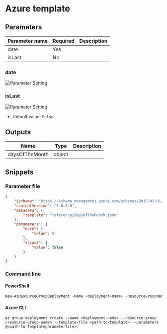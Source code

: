 # Azure template

## Parameters

Parameter name | Required | Description
-------------- | -------- | -----------
date           | Yes      |
isLast         | No       |

### date

![Parameter Setting](https://img.shields.io/badge/parameter-required-orange?style=flat-square)



### isLast

![Parameter Setting](https://img.shields.io/badge/parameter-optional-green?style=flat-square)



- Default value: `False`

## Outputs

Name | Type | Description
---- | ---- | -----------
daysOfTheMonth | object |

## Snippets

### Parameter file

```json
{
    "$schema": "https://schema.management.azure.com/schemas/2015-01-01/deploymentParameters.json#",
    "contentVersion": "1.0.0.0",
    "metadata": {
        "template": "reference/daysOfTheMonth.json"
    },
    "parameters": {
        "date": {
            "value": 0
        },
        "isLast": {
            "value": false
        }
    }
}
```

### Command line

#### PowerShell

```powershell
New-AzResourceGroupDeployment -Name <deployment-name> -ResourceGroupName <resource-group-name> -TemplateFile <path-to-template> -TemplateParameterFile <path-to-templateparameter>
```

#### Azure CLI

```text
az group deployment create --name <deployment-name> --resource-group <resource-group-name> --template-file <path-to-template> --parameters @<path-to-templateparameterfile>
```
